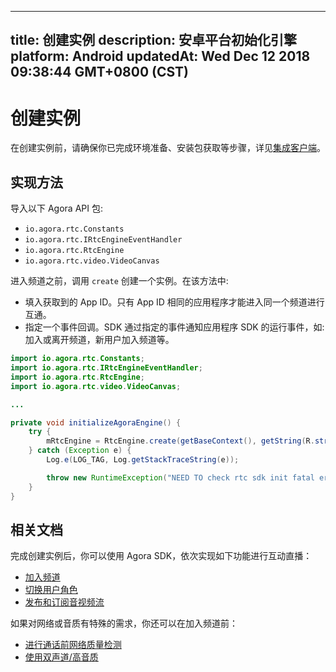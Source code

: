 
---
title: 创建实例
description: 安卓平台初始化引擎
platform: Android
updatedAt: Wed Dec 12 2018 09:38:44 GMT+0800 (CST)
---
# 创建实例
在创建实例前，请确保你已完成环境准备、安装包获取等步骤，详见[集成客户端](../../cn/Interactive%20Broadcast/android_video.md)。

## 实现方法
导入以下 Agora API 包:

- `io.agora.rtc.Constants`
- `io.agora.rtc.IRtcEngineEventHandler`
- `io.agora.rtc.RtcEngine`
- `io.agora.rtc.video.VideoCanvas`

进入频道之前，调用 `create` 创建一个实例。在该方法中:

- 填入获取到的 App ID。只有 App ID 相同的应用程序才能进入同一个频道进行互通。
- 指定一个事件回调。SDK 通过指定的事件通知应用程序 SDK 的运行事件，如: 加入或离开频道，新用户加入频道等。

```java
import io.agora.rtc.Constants;
import io.agora.rtc.IRtcEngineEventHandler;
import io.agora.rtc.RtcEngine;
import io.agora.rtc.video.VideoCanvas;

...

private void initializeAgoraEngine() {
    try {
        mRtcEngine = RtcEngine.create(getBaseContext(), getString(R.string.agora_app_id), mRtcEventHandler);
    } catch (Exception e) {
        Log.e(LOG_TAG, Log.getStackTraceString(e));

        throw new RuntimeException("NEED TO check rtc sdk init fatal error\n" + Log.getStackTraceString(e));
    }
}
```


## 相关文档

完成创建实例后，你可以使用 Agora SDK，依次实现如下功能进行互动直播：
* [加入频道](../../cn/Interactive%20Broadcast/join_live_android.md)
* [切换用户角色](../../cn/Interactive%20Broadcast/role_android.md)
* [发布和订阅音视频流](../../cn/Interactive%20Broadcast/publish_android_live.md)

如果对网络或音质有特殊的需求，你还可以在加入频道前：

- [进行通话前网络质量检测](../../cn/Interactive%20Broadcast/lastmile_android.md)
- [使用双声道/高音质](../../cn/Interactive%20Broadcast/audio_profile_android.md)
